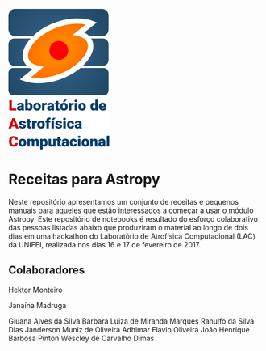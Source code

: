 ![alt text](https://github.com/hektor-monteiro/receitas-Astropy/blob/master/LAC-logo-3.png "Laboratório de Astrofísica Computacional da UNIFEI")


# Receitas para Astropy


Neste repositório apresentamos um conjunto de receitas e pequenos manuais para aqueles que estão interessados a começar a usar o módulo Astropy. Este repositório de notebooks é resultado do esforço colaborativo das pessoas listadas abaixo que produziram o material ao longo de dois dias em uma hackathon do Laboratório de Atrofísica Computacional (LAC) da UNIFEI, realizada nos dias 16 e 17 de fevereiro de 2017.

## Colaboradores

Hektor Monteiro 

Janaína Madruga 

Giuana Alves da Silva 
Bárbara Luiza de Miranda Marques 
Ranulfo da Silva Dias 
Janderson Muniz de Oliveira 
Adhimar Flávio Oliveira 
João Henrique Barbosa Pinton 
Wescley de Carvalho Dimas  
